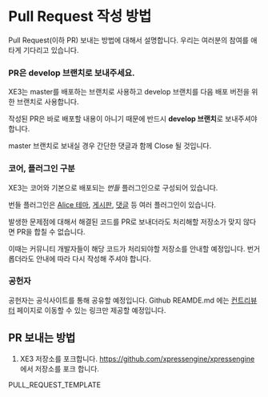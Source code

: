 # Pull Request 작성 방법
Pull Request(이하 PR) 보내는 방법에 대해서 설명합니다.
우리는 여러분의 참여를 애타게 기다리고 있습니다.

### PR은 develop 브랜치로 보내주세요.
XE3는 master를 배포하는 브랜치로 사용하고 develop 브랜치를 다음 배포 버전을 위한 브랜치로 사용합니다.

작성된 PR은 바로 배포할 내용이 아니기 때문에 반드시 **develop 브랜치**로 보내주셔야 합니다.

master 브랜치로 보내실 경우 간단한 댓글과 함께 Close 될 것입니다.


### 코어, 플러그인 구분
XE3는 코어와 기본으로 배포되는 *번들* 플러그인으로 구성되어 있습니다.

번들 플러그인은 [Alice 테마](https://github.com/xpressengine/plugin-alice),
[게시판](https://github.com/xpressengine/plugin-board), [댓글](https://github.com/xpressengine/plugin-comment) 등 여러 플러그인이 있습니다.

발생한 문제점에 대해서 해결된 코드를 PR로 보내더라도 처리해할 저장소가 맞지 않다면 PR을 합칠 수 없습니다.

이때는 커뮤니티 개발자들이 해당 코드가 처리되야할 저장소를 안내할 예정입니다. 번거롭더라도 안내에 따라 다시 작성해 주셔야 합니다.

### 공헌자
공헌자는 공식사이트를 통해 공유할 예정입니다.
Github REAMDE.md 에는 [컨트리뷰터](https://github.com/xpressengine/xpressengine/graphs/contributors) 페이지로 이동할 수 있는 링크만 제공할 예정입니다.

## PR 보내는 방법
1. XE3 저장소를 포크합니다.
https://github.com/xpressengine/xpressengine 에서 저장소를 포크 합니다.



PULL_REQUEST_TEMPLATE
